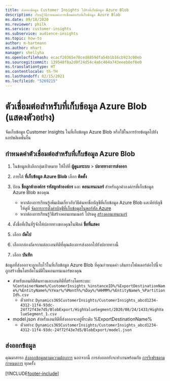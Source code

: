 ```yaml
---
title: ส่งออกข้อมูล Customer Insights ไปยังที่เก็บข้อมูล Azure Blob
description: เรียนรู้วิธีกำหนดค่าการเชื่อมต่อกับที่เก็บข้อมูล Azure Blob
ms.date: 09/18/2020
ms.reviewer: philk
ms.service: customer-insights
ms.subservice: audience-insights
ms.topic: how-to
author: m-hartmann
ms.author: mhart
manager: shellyha
ms.openlocfilehash: ecacf20365e78ced8859dfa54b1b16cb923c00eb
ms.sourcegitcommit: 139548f8a2d0f24d54c4a6c404a743eeeb8ef8e0
ms.translationtype: HT
ms.contentlocale: th-TH
ms.lasthandoff: 02/15/2021
ms.locfileid: "5269215"
---
```

# <a name="connector-for-azure-blob-storage-preview"></a>ตัวเชื่อมต่อสำหรับที่เก็บข้อมูล Azure Blob (แสดงตัวอย่าง)

จัดเก็บข้อมูล Customer Insights ในที่เก็บข้อมูล Azure Blob หรือใช้ในการย้ายข้อมูลไปยังแอปพลิเคชันอื่น

## <a name="configure-the-connector-for-azure-blob-storage"></a>กำหนดค่าตัวเชื่อมต่อสำหรับที่เก็บข้อมูล Azure Blob

1. ในข้อมูลเชิงลึกกลุ่มเป้าหมาย ให้ไปที่ **ผู้ดูแลระบบ** > **ปลายทางการส่งออก**

1. ภายใต้ **ที่เก็บข้อมูล Azure Blob** เลือก **ติดตั้ง**

1. ป้อน **ชื่อลูกค้าองค์กร** **รหัสลูกค้าองค์กร** และ **คอนเทนเนอร์** สำหรับลูกค้าองค์กรที่เก็บข้อมูล Azure Blob ของคุณ
    - หากต้องการเรียนรู้เพิ่มเติมเกี่ยวกับวิธีค้นหาชื่อบัญชีที่เก็บข้อมูล Azure Blob และคีย์บัญชี ให้ดูที่ [จัดการการตั้งค่าบัญชีที่เก็บข้อมูลในพอร์ทัล Azure](https://docs.microsoft.com/azure/storage/common/storage-account-manage)
    - หากต้องการเรียนรู้วิธีสร้างคอนเทนเนอร์ โปรดดู [สร้างคอนเทนเนอร์](https://docs.microsoft.com/azure/storage/blobs/storage-quickstart-blobs-portal#create-a-container)

1. ตั้งชื่อที่เป็นที่รู้จักให้ปลายทางของคุณในฟิลด์ **ชื่อที่แสดง**

1. เลือก **ถัดไป**

1. เลือกกล่องถัดจากแต่ละเอนทิตีที่คุณต้องการส่งออกไปยังปลายทางนี้

1. เลือก **บันทึก**

ข้อมูลที่ส่งออกจะถูกเก็บไว้ในที่เก็บข้อมูล Azure Blob ที่คุณกำหนดค่า เส้นทางโฟลเดอร์ต่อไปนี้จะถูกสร้างขึ้นโดยอัตโนมัติในคอนเทนเนอร์ของคุณ

- สำหรับเอนทิตีต้นทางและเอนทิตีที่สร้างโดยระบบ: `%ContainerName%/CustomerInsights_%instanceID%/%ExportDestinationName%/%EntityName%/%Year%/%Month%/%Day%/%HHMM%/%EntityName%_%PartitionId%.csv`
  - ตัวอย่าง: `Dynamics365CustomerInsights/CustomerInsights_abcd1234-4312-11f4-93dc-24f72f43e7d5/BlobExport/HighValueSegment/2020/08/24/1433/HighValueSegment_1.csv`
- model.json สำหรับเอนทิตีที่ส่งออกจะอยู่ที่ระดับ %ExportDestinationName%
  - ตัวอย่าง: `Dynamics365CustomerInsights/CustomerInsights_abcd1234-4312-11f4-93dc-24f72f43e7d5/BlobExport/model.json`

## <a name="export-the-data"></a>ส่งออกข้อมูล

คุณมาสารถ [ส่งออกข้อมูลตามความต้องการ](export-destinations.md#export-data-on-demand) นอกจากนี้ การส่งออกยังจะทำงานพร้อมกับ [การรีเฟรชตามกำหนดการ](system.md#schedule-tab) ทุกครั้ง


[!INCLUDE[footer-include](../includes/footer-banner.md)]
